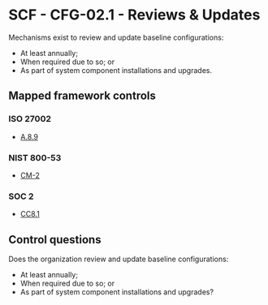 # SCF - CFG-02.1 - Reviews & Updates
Mechanisms exist to review and update baseline configurations:
 - At least annually;
 - When required due to so; or
 - As part of system component installations and upgrades.
## Mapped framework controls
### ISO 27002
- [A.8.9](../iso27002/a-8.md#a89)
  
### NIST 800-53
- [CM-2](../nist80053/cm-2.md)
  
### SOC 2
- [CC8.1](../soc2/cc81.md)
  
## Control questions
Does the organization review and update baseline configurations:
 - At least annually;
 - When required due to so; or
 - As part of system component installations and upgrades?
  